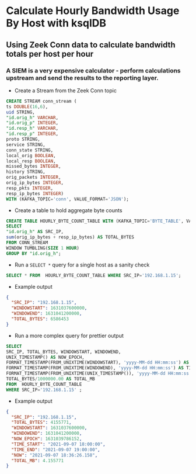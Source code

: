 # Calculate Hourly Bandwidth Usage By Host with ksqlDB

## Using Zeek Conn data to calculate bandwidth totals per host per hour

### A SIEM is a very expensive calculator - perform calculations upstream and send the results to the reporting layer.

- Create a Stream from the Zeek Conn topic
```sql
CREATE STREAM conn_stream (
ts DOUBLE(16,6),
uid STRING,
"id.orig_h" VARCHAR,
"id.orig_p" INTEGER,
"id.resp_h" VARCHAR,
"id.resp_p" INTEGER,
proto STRING,
service STRING,
conn_state STRING,
local_orig BOOLEAN,
local_resp BOOLEAN,
missed_bytes INTEGER,
history STRING,
orig_packets INTEGER,
orig_ip_bytes INTEGER,
resp_pkts INTEGER,
resp_ip_bytes INTEGER)
WITH (KAFKA_TOPIC='conn', VALUE_FORMAT='JSON');
```
- Create a table to hold aggregate byte counts
```sql
CREATE TABLE HOURLY_BYTE_COUNT_TABLE WITH (KAFKA_TOPIC='BYTE_TABLE', VALUE_FORMAT='JSON') AS
SELECT
"id.orig_h" AS SRC_IP,
sum(orig_ip_bytes + resp_ip_bytes) AS TOTAL_BYTES
FROM CONN_STREAM
WINDOW TUMBLING(SIZE 1 HOUR)
GROUP BY "id.orig_h";
```
- Run a ```SELECT *``` query for a single host as a sanity check
```sql
SELECT * FROM  HOURLY_BYTE_COUNT_TABLE WHERE SRC_IP='192.168.1.15';
```
- Example output
```json
{
  "SRC_IP": "192.168.1.15",
  "WINDOWSTART": 1631037600000,
  "WINDOWEND": 1631041200000,
  "TOTAL_BYTES": 6586453
}
```
- Run a more complex query for prettier output
```sql
SELECT
SRC_IP, TOTAL_BYTES, WINDOWSTART, WINDOWEND,
UNIX_TIMESTAMP() AS NOW_EPOCH,
FORMAT_TIMESTAMP(FROM_UNIXTIME(WINDOWSTART), 'yyyy-MM-dd HH:mm:ss') AS TIME_START,
FORMAT_TIMESTAMP(FROM_UNIXTIME(WINDOWEND), 'yyyy-MM-dd HH:mm:ss') AS TIME_END,
FORMAT_TIMESTAMP(FROM_UNIXTIME(UNIX_TIMESTAMP()), 'yyyy-MM-dd HH:mm:ss.SSS') AS NOW,
TOTAL_BYTES/1000000.00 AS TOTAL_MB
FROM  HOURLY_BYTE_COUNT_TABLE
WHERE SRC_IP='192.168.1.15' ;
```
- Example output
```json
{
  "SRC_IP": "192.168.1.15",
  "TOTAL_BYTES": 4155771,
  "WINDOWSTART": 1631037600000,
  "WINDOWEND": 1631041200000,
  "NOW_EPOCH": 1631039786152,
  "TIME_START": "2021-09-07 18:00:00",
  "TIME_END": "2021-09-07 19:00:00",
  "NOW": "2021-09-07 18:36:26.158",
  "TOTAL_MB": 4.155771
}
```
